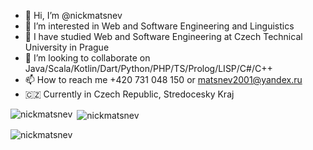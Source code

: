 - 👋 Hi, I’m @nickmatsnev
- 👀 I’m interested in Web and Software Engineering and Linguistics
- 🌱 I have studied Web and Software Engineering at Czech Technical University in Prague
- 💞️ I’m looking to collaborate on Java/Scala/Kotlin/Dart/Python/PHP/TS/Prolog/LISP/C#/C++
- 📫 How to reach me +420 731 048 150 or matsnev2001@yandex.ru
- :czech_republic: Currently in Czech Republic, Stredocesky Kraj

<p><img align="left" src="https://github-readme-stats.vercel.app/api/top-langs?username=nickmatsnev&show_icons=true&locale=en&layout=compact" alt="nickmatsnev" /></p>

<p>&nbsp;<img align="center" src="https://github-readme-stats.vercel.app/api?username=nickmatsnev&show_icons=true&locale=en" alt="nickmatsnev" /></p>

<p><img align="center" src="https://github-readme-streak-stats.herokuapp.com/?user=nickmatsnev&" alt="nickmatsnev" /></p>
